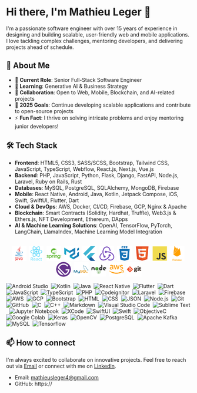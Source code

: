 # Hi there, I'm Mathieu Leger 👋

I'm a passionate software engineer with over 15 years of experience in designing and building scalable, user-friendly web and mobile applications. 
I love tackling complex challenges, mentoring developers, and delivering projects ahead of schedule.

## 🚀 About Me
- 🔭 **Current Role**: Senior Full-Stack Software Engineer
- 🌱 **Learning**: Generative AI & Business Strategy
- 👯 **Collaboration**: Open to Web, Mobile, Blockchain, and AI-related projects
- 🥅 **2025 Goals**: Continue developing scalable applications and contribute to open-source projects
- ⚡ **Fun Fact**: I thrive on solving intricate problems and enjoy mentoring junior developers!

## 🛠️ Tech Stack
- **Frontend**: HTML5, CSS3, SASS/SCSS, Bootstrap, Tailwind CSS, JavaScript, TypeScript, Webflow, React.js, Next.js, Vue.js
- **Backend**:  PHP, JavaScript, Python, Flask, Django, FastAPI, Node.js, Laravel, Ruby on Rails, Rust
- **Databases**: MySQL, PostgreSQL, SQLAlchemy, MongoDB, Firebase
- **Mobile**: React Native, Android, Java, Kotlin, Jetpack Compose, iOS, Swift, SwiftUI, Flutter, Dart
- **Cloud & DevOps**: AWS, Docker, CI/CD, Firebase, GCP, Nginx & Apache
- **Blockchain**: Smart Contracts (Solidity, Hardhat, Truffle), Web3.js & Ethers.js, NFT Development, Ethereum, DApps
- **AI & Machine Learning Solutions**: OpenAI, TensorFlow, PyTorch, LangChain, LlamaIndex, Machine Learning Model Integration
<div>
	<br>
  <div align="center">
    <img src="https://github.com/devicons/devicon/blob/master/icons/java/java-original-wordmark.svg" title="Java" alt="Java" width="40" height="40"/>&nbsp;
    <img src="https://github.com/devicons/devicon/blob/master/icons/react/react-original-wordmark.svg" title="React" alt="React" width="40" height="40"/>&nbsp;
    <img src="https://github.com/devicons/devicon/blob/master/icons/spring/spring-original-wordmark.svg" title="Spring" alt="Spring" width="40" height="40"/>&nbsp;
    <img src="https://github.com/devicons/devicon/blob/master/icons/materialui/materialui-original.svg" title="Material UI" alt="Material UI" width="40" height="40"/>&nbsp;
    <img src="https://github.com/devicons/devicon/blob/master/icons/flutter/flutter-original.svg" title="Flutter" alt="Flutter" width="40" height="40"/>&nbsp;
    <img src="https://github.com/devicons/devicon/blob/master/icons/redux/redux-original.svg" title="Redux" alt="Redux " width="40" height="40"/>&nbsp;
    <img src="https://github.com/devicons/devicon/blob/master/icons/css3/css3-plain-wordmark.svg"  title="CSS3" alt="CSS" width="40" height="40"/>&nbsp;
    <img src="https://github.com/devicons/devicon/blob/master/icons/html5/html5-original.svg" title="HTML5" alt="HTML" width="40" height="40"/>&nbsp;
    <img src="https://github.com/devicons/devicon/blob/master/icons/javascript/javascript-original.svg" title="JavaScript" alt="JavaScript" width="40" height="40"/>&nbsp;
    <img src="https://github.com/devicons/devicon/blob/master/icons/firebase/firebase-plain-wordmark.svg" title="Firebase" alt="Firebase" width="40" height="40"/>&nbsp;
    <img src="https://github.com/devicons/devicon/blob/master/icons/gatsby/gatsby-original.svg" title="Gatsby"  alt="Gatsby" width="40" height="40"/>&nbsp;
    <img src="https://github.com/devicons/devicon/blob/master/icons/mysql/mysql-original-wordmark.svg" title="MySQL"  alt="MySQL" width="40" height="40"/>&nbsp;
    <img src="https://github.com/devicons/devicon/blob/master/icons/nodejs/nodejs-original-wordmark.svg" title="NodeJS" alt="NodeJS" width="40" height="40"/>&nbsp;
    <img src="https://github.com/devicons/devicon/blob/master/icons/amazonwebservices/amazonwebservices-plain-wordmark.svg" title="AWS" alt="AWS" width="40" height="40"/>&nbsp;
    <img src="https://github.com/devicons/devicon/blob/master/icons/git/git-original-wordmark.svg" title="Git" **alt="Git" width="40" height="40"/>
  </div>
  
  ![Android Studio](https://img.shields.io/badge/-Android%20Studio-05122A?style=flat&logo=android-studio&logoColor=3DDC84)&nbsp;
  ![Kotlin](https://img.shields.io/badge/-Kotlin-05122A?style=flat&logo=kotlin&logoColor=F02C10)&nbsp;
  ![Java](https://img.shields.io/badge/-Java-05122A?style=flat&logo=Java&logoColor=FFA518)&nbsp;
  ![React Native](https://img.shields.io/badge/-React%20Native-45E2AA?style=flat&logo=Java&logoColor=FFA518)&nbsp;
  ![Flutter](https://img.shields.io/badge/-Flutter-05122A?style=flat&logo=flutter&logoColor=02569B)&nbsp;
  ![Dart](https://img.shields.io/badge/-Dart-05122A?style=flat&logo=dart&logoColor=1075C2)&nbsp;
  ![JavaScript](https://img.shields.io/badge/-JavaScript-05122A?style=flat&logo=javascript)&nbsp;
  ![TypeScript](https://img.shields.io/badge/-TypeScript-35620A?style=flat&logo=javascript)&nbsp;
  ![PHP](https://img.shields.io/badge/-PHP-05122A?style=flat&logo=php&logoColor=777BB4)&nbsp;
  ![Codeignitor](https://img.shields.io/badge/-Codeignitor-F5524A?style=flat&logo=codeignitor&logoColor=AF2D20)&nbsp;
  ![Laravel](https://img.shields.io/badge/-Laravel-05122A?style=flat&logo=laravel&logoColor=FF2D20)&nbsp;
  ![Firebase](https://img.shields.io/badge/-Firebase-05122A?style=flat&logo=firebase&logoColor=FFCA28)&nbsp;
  ![AWS](https://img.shields.io/badge/-AWS-A5125A?style=flat&logo=aws&logoColor=5C3EE8)&nbsp;
  ![GCP](https://img.shields.io/badge/-GCP-35A2EA?style=flat&logo=gcp&logoColor=2C3AE8)&nbsp;
  ![Bootstrap](https://img.shields.io/badge/-Bootstrap-05122A?style=flat&logo=bootstrap&logoColor=563D7C)&nbsp;
  ![HTML](https://img.shields.io/badge/-HTML-05122A?style=flat&logo=HTML5)&nbsp;
  ![CSS](https://img.shields.io/badge/-CSS-05122A?style=flat&logo=CSS3&logoColor=1572B6)&nbsp;
  ![JSON](https://img.shields.io/badge/-JSON-05122A?style=flat&logo=json&logoColor=000000)&nbsp;
  ![Node.js](https://img.shields.io/badge/-Node.js-05122A?style=flat&logo=node.js&logoColor=339933)&nbsp;
  ![Git](https://img.shields.io/badge/-Git-05122A?style=flat&logo=git)&nbsp;
  ![GitHub](https://img.shields.io/badge/-GitHub-05122A?style=flat&logo=github)&nbsp;
  ![C](https://img.shields.io/badge/-C-05122A?style=flat&logo=C&logoColor=A8B9CC)&nbsp;
  ![C++](https://img.shields.io/badge/-C++-05122A?style=flat&logo=C%2B%2B&logoColor=00599C)&nbsp;
  ![Markdown](https://img.shields.io/badge/-Markdown-05122A?style=flat&logo=markdown)&nbsp;
  ![Visual Studio Code](https://img.shields.io/badge/-Visual%20Studio%20Code-05122A?style=flat&logo=visual-studio-code&logoColor=007ACC)&nbsp;
  ![Sublime Text](https://img.shields.io/badge/-Sublime%20Text-05122A?style=flat&logo=sublime-text&logoColor=FF9800)&nbsp;
  ![Jupyter Notebook](https://img.shields.io/badge/-Jupyter%20Notebook-05122A?style=flat&logo=jupyter&logoColor=F37626)&nbsp;
  ![XCode](https://img.shields.io/badge/-XCode-55322A?style=flat&logo=xcode&logoColor=0F0D20)&nbsp;
  ![SwiftUI](https://img.shields.io/badge/-SwiftUI-2582AA?style=flat&logo=swiftui&logoColor=0F0D20)&nbsp;
  ![Swift](https://img.shields.io/badge/-Swift-A5122A?style=flat&logo=swift&logoColor=FF2D20)&nbsp;
  ![ObjectiveC](https://img.shields.io/badge/-ObjectiveC-05A2FA?style=flat&logo=objectivec&logoColor=FF2D20)&nbsp;
  ![Google Colab](https://img.shields.io/badge/-Google%20Colab-05122A?style=flat&logo=google-colab&logoColor=F9AB00)&nbsp;
  ![Keras](https://img.shields.io/badge/-Keras-05122A?style=flat&logo=keras&logoColor=D00000)&nbsp;
  ![OpenCV](https://img.shields.io/badge/-OpenCV-05122A?style=flat&logo=opencv&logoColor=5C3EE8)&nbsp;
  ![PostgreSQL](https://img.shields.io/badge/-PostgreSQL-05122A?style=flat&logo=postgresql&logoColor=336791)&nbsp;
  ![Apache Kafka](https://img.shields.io/badge/-Apache%20Kafka-05122A?style=flat&logo=apache-kafka&logoColor=231F20)&nbsp;
  ![MySQL](https://img.shields.io/badge/-MySQL-05122A?style=flat&logo=mysql&logoColor=4479A1)&nbsp;
  ![Tensorflow](https://img.shields.io/badge/-Tensorflow-05122A?style=flat&logo=tensorflow&logoColor=FF6F00)&nbsp;

</div>

## 📫 How to connect
I'm always excited to collaborate on innovative projects. Feel free to reach out via [Email](mailto:your-email@example.com) or connect with me on [LinkedIn](https://linkedin.com/in/yourprofile).
- Email: mathieusleger4@gmail.com
- GitHub: https://
